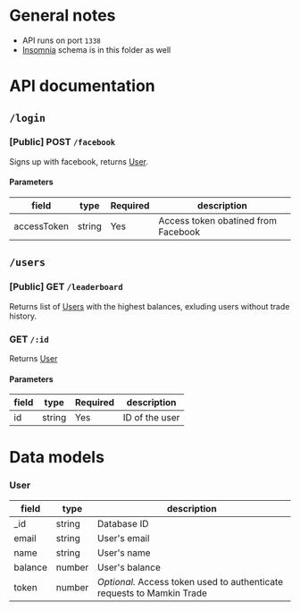 # General notes

- API runs on port `1338`
- [Insomnia](https://insomnia.rest/) schema is in this folder as well

# API documentation

## `/login`

### [Public] POST `/facebook`

Signs up with facebook, returns [User](#user).

#### Parameters

| field       | type   | Required | description                         |
| ----------- | ------ | -------- | ----------------------------------- |
| accessToken | string | Yes      | Access token obatined from Facebook |

## `/users`

### [Public] GET `/leaderboard`

Returns list of [Users](#user) with the highest balances, exluding users without trade history.

### GET `/:id`

Returns [User](#user)

#### Parameters

| field | type   | Required | description    |
| ----- | ------ | -------- | -------------- |
| id    | string | Yes      | ID of the user |

# Data models

### User

| field   | type   | description                                                            |
| ------- | ------ | ---------------------------------------------------------------------- |
| \_id    | string | Database ID                                                            |
| email   | string | User's email                                                           |
| name    | string | User's name                                                            |
| balance | number | User's balance                                                         |
| token   | number | _Optional._ Access token used to authenticate requests to Mamkin Trade |
